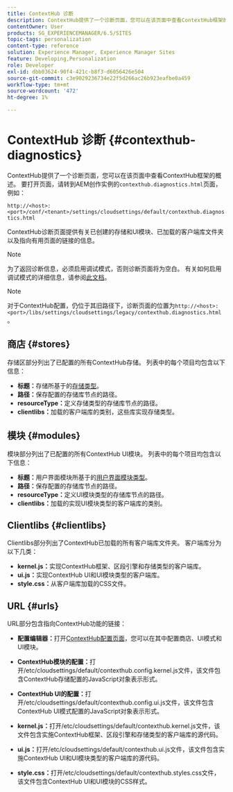 ```yaml
---
title: ContextHub 诊断
description: ContextHub提供了一个诊断页面，您可以在该页面中查看ContextHub框架的概述
contentOwner: User
products: SG_EXPERIENCEMANAGER/6.5/SITES
topic-tags: personalization
content-type: reference
solution: Experience Manager, Experience Manager Sites
feature: Developing,Personalization
role: Developer
exl-id: dbb03624-90f4-421c-b8f3-d6056426e504
source-git-commit: c3e9029236734e22f5d266ac26b923eafbe0a459
workflow-type: tm+mt
source-wordcount: '472'
ht-degree: 1%

---
```


# ContextHub 诊断 {#contexthub-diagnostics}

ContextHub提供了一个诊断页面，您可以在该页面中查看ContextHub框架的概述。 要打开页面，请转到AEM创作实例的`contexthub.diagnostics.html`页面，例如：

`http://<host>:<port>/conf/<tenant>/settings/cloudsettings/default/contexthub.diagnostics.html`

ContextHub诊断页面提供有关已创建的存储和UI模块、已加载的客户端库文件夹以及指向有用页面的链接的信息。

>[!NOTE]
>
>为了返回诊断信息，必须启用调试模式，否则诊断页面将为空白。 有关如何启用调试模式的详细信息，请参阅[此文档](ch-configuring.md#debugging-contexthub)。

>[!NOTE]
>
>对于ContextHub配置，仍位于其旧路径下，诊断页面的位置为`http://<host>:<port>/libs/settings/cloudsettings/legacy/contexthub.diagnostics.html`。

## 商店 {#stores}

存储区部分列出了已配置的所有ContextHub存储。 列表中的每个项目均包含以下信息：

* **标题：**&#x200B;存储所基于的[存储类型](/help/sites-developing/ch-samplestores.md)。
* **路径：**&#x200B;保存配置的存储库节点的路径。
* **resourceType：**&#x200B;定义存储类型的存储库节点的路径。
* **clientlibs：**&#x200B;加载的客户端库的类别，这些库实现存储类型。

## 模块 {#modules}

模块部分列出了已配置的所有ContextHub UI模块。 列表中的每个项目均包含以下信息：

* **标题：**&#x200B;用户界面模块所基于的[用户界面模块类型](/help/sites-developing/ch-samplemodules.md)。
* **路径：**&#x200B;保存配置的存储库节点的路径。
* **resourceType：**&#x200B;定义UI模块类型的存储库节点的路径。
* **clientlibs：**&#x200B;加载的实现UI模块类型的客户端库的类别。

## Clientlibs {#clientlibs}

Clientlibs部分列出了ContextHub已加载的所有客户端库文件夹。 客户端库分为以下几类：

* **kernel.js：**&#x200B;实现ContextHub框架、区段引擎和存储类型的客户端库。
* **ui.js：**&#x200B;实现ContextHub UI和UI模块类型的客户端库。
* **style.css：**&#x200B;从客户端库加载的CSS文件。

## URL {#urls}

URL部分包含指向ContextHub功能的链接：

* **配置编辑器：**&#x200B;打开[ContextHub配置页面](ch-configuring.md)，您可以在其中配置商店、UI模式和UI模块。

* **ContextHub模块的配置：**&#x200B;打开/etc/cloudsettings/default/contexthub.config.kernel.js文件，该文件包含ContextHub存储配置的JavaScript对象表示形式。
* **ContextHub UI的配置：**&#x200B;打开/etc/cloudsettings/default/contexthub.config.ui.js文件，该文件包含ContextHub UI模式配置的JavaScript对象表示形式。
* **kernel.js：**&#x200B;打开/etc/cloudsettings/default/contexthub.kernel.js文件，该文件包含实施ContextHub框架、区段引擎和存储类型的客户端库的源代码。
* **ui.js：**&#x200B;打开/etc/cloudsettings/default/contexthub.ui.js文件，该文件包含实施ContextHub UI和UI模块类型的客户端库的源代码。
* **style.css：**&#x200B;打开/etc/cloudsettings/default/contexthub.styles.css文件，该文件包含ContextHub UI和UI模块的CSS样式。
